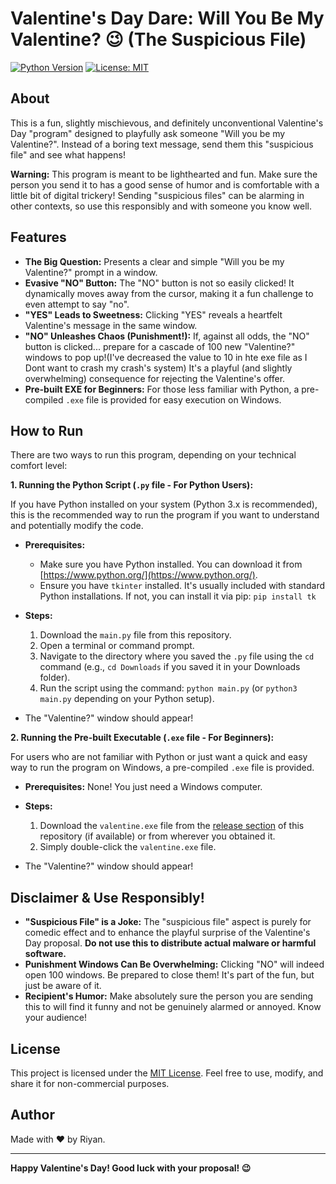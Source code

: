 # Valentine's Day Dare: Will You Be My Valentine? 😉 (The Suspicious File)

[![Python Version](https://img.shields.io/badge/python-3.x-blue.svg)](https://www.python.org/)
[![License: MIT](https://img.shields.io/badge/License-MIT-yellow.svg)](https://opensource.org/licenses/MIT)

## About

This is a fun, slightly mischievous, and definitely unconventional Valentine's Day "program" designed to playfully ask someone "Will you be my Valentine?".  Instead of a boring text message, send them this "suspicious file" and see what happens!

**Warning:**  This program is meant to be lighthearted and fun.  Make sure the person you send it to has a good sense of humor and is comfortable with a little bit of digital trickery!  Sending "suspicious files" can be alarming in other contexts, so use this responsibly and with someone you know well.

## Features

*   **The Big Question:**  Presents a clear and simple "Will you be my Valentine?" prompt in a window.
*   **Evasive "NO" Button:**  The "NO" button is not so easily clicked! It dynamically moves away from the cursor, making it a fun challenge to even attempt to say "no".
*   **"YES" Leads to Sweetness:** Clicking "YES" reveals a heartfelt Valentine's message in the same window.
*   **"NO" Unleashes Chaos (Punishment!):**  If, against all odds, the "NO" button is clicked... prepare for a cascade of 100 new "Valentine?" windows to pop up!(I've decreased the value to 10 in hte exe file as I Dont want to crash my crash's system)  It's a playful (and slightly overwhelming) consequence for rejecting the Valentine's offer.
*   **Pre-built EXE for Beginners:**  For those less familiar with Python, a pre-compiled `.exe` file is provided for easy execution on Windows.

## How to Run

There are two ways to run this program, depending on your technical comfort level:

**1. Running the Python Script (`.py` file - For Python Users):**

   If you have Python installed on your system (Python 3.x is recommended), this is the recommended way to run the program if you want to understand and potentially modify the code.

   *   **Prerequisites:**
        *   Make sure you have Python installed. You can download it from [https://www.python.org/](https://www.python.org/).
        *   Ensure you have `tkinter` installed. It's usually included with standard Python installations. If not, you can install it via pip: `pip install tk`

   *   **Steps:**
        1.  Download the `main.py` file from this repository.
        2.  Open a terminal or command prompt.
        3.  Navigate to the directory where you saved the `.py` file using the `cd` command (e.g., `cd Downloads` if you saved it in your Downloads folder).
        4.  Run the script using the command: `python main.py` (or `python3 main.py` depending on your Python setup).

   *   The "Valentine?" window should appear!

**2. Running the Pre-built Executable (`.exe` file - For Beginners):**

   For users who are not familiar with Python or just want a quick and easy way to run the program on Windows, a pre-compiled `.exe` file is provided.

   *   **Prerequisites:** None!  You just need a Windows computer.

   *   **Steps:**
        1.  Download the `valentine.exe` file from the [release section](https://github.com/azwad-riyan/Valentine/releases) of this repository (if available) or from wherever you obtained it.
        2.  Simply double-click the `valentine.exe` file.

   *   The "Valentine?" window should appear!


## Disclaimer & Use Responsibly!

*   **"Suspicious File" is a Joke:**  The "suspicious file" aspect is purely for comedic effect and to enhance the playful surprise of the Valentine's Day proposal.  **Do not use this to distribute actual malware or harmful software.**
*   **Punishment Windows Can Be Overwhelming:**  Clicking "NO" will indeed open 100 windows. Be prepared to close them!  It's part of the fun, but just be aware of it.
*   **Recipient's Humor:**  Make absolutely sure the person you are sending this to will find it funny and not be genuinely alarmed or annoyed.  Know your audience!

## License

This project is licensed under the [MIT License](LICENSE).  Feel free to use, modify, and share it for non-commercial purposes.

## Author

Made with ❤️ by Riyan.



---

**Happy Valentine's Day!  Good luck with your proposal! 😉**
